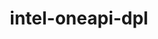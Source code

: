 ---
title: "intel-oneapi-dpl"
layout: cache
categories: [package, v0.22.2]
meta: {"versions": ["2022.5.0"], "compilers": ["oneapi@=2024.0.0"], "oss": ["ubuntu22.04"], "platforms": ["linux"], "targets": ["x86_64_v3"], "stacks": ["e4s-oneapi", "root"], "num_specs": 1, "num_specs_by_stack": {"root": 1, "e4s-oneapi": 1}}
spec_details: [{"hash": "62zydblzmhiy74srh5imljzquan6ccqa", "compiler": "oneapi@=2024.0.0", "versions": ["2022.5.0"], "os": "ubuntu22.04", "platform": "linux", "target": "x86_64_v3", "variants": ["build_system=generic", "+envmods"], "stacks": ["root", "e4s-oneapi"], "size": "-", "tarball": "https://binaries.spack.io/releases/v0.22.2/build_cache/linux-ubuntu22.04-x86_64_v3/oneapi-2024.0.0/intel-oneapi-dpl-2022.5.0/linux-ubuntu22.04-x86_64_v3-oneapi-2024.0.0-intel-oneapi-dpl-2022.5.0-62zydblzmhiy74srh5imljzquan6ccqa.spack"}]
---